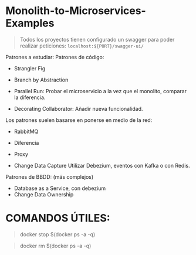 # Monolith-to-Microservices-Examples


> Todos los proyectos tienen configurado un swagger para poder realizar peticiones:
`localhost:${PORT}/swagger-ui/`


Patrones a estudiar:
Patrones de código:

- Strangler Fig









- Branch by Abstraction

- Parallel Run: Probar el microservicio a la vez que el monolito, comparar la diferencia.

- Decorating Collaborator: Añadir nueva funcionalidad.


Los patrones suelen basarse en ponerse en medio de la red:
- RabbitMQ
- Diferencia
- Proxy


- Change Data Capture
Utilizar Debezium, eventos con Kafka o con Redis.


Patrones de BBDD: (más complejos)
- Database as a Service, con debezium
- Change Data Ownership


# COMANDOS ÚTILES:

> docker stop $(docker ps -a -q)

> docker rm $(docker ps -a -q)